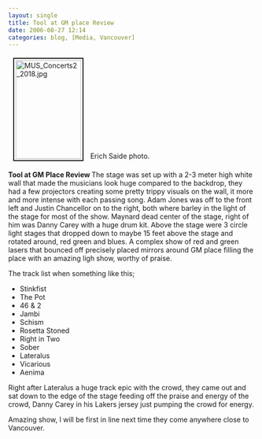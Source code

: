 ```yaml
---
layout: single
title: Tool at GM place Review
date: 2006-08-27 12:14
categories: blog, [Media, Vancouver]
---
```

<a href="/public/uploads/2006/MUS_Concerts2_2018.jpg" rel="lightbox"><img src="/public/uploads/2006/.thumbs/.MUS_Concerts2_2018.jpg" alt="MUS_Concerts2_2018.jpg" title="MUS_Concerts2_2018.jpg" style="margin: 5px 10px; padding: 3px" border="2" height="200" width="133" /></a>
Erich Saide photo.

<strong>Tool at GM Place Review </strong>
The stage was set up with a 2-3 meter high white wall that made the musicians look huge compared to the backdrop, they had a few projectors creating some pretty trippy visuals on the wall, it more and more intense with each passing song. Adam Jones was off to the front left and Justin Chancellor on to the right, both where barley in the light of the stage for most of the show. Maynard dead center of the stage, right of him was Danny Carey with a huge drum kit. Above the stage were 3 circle light stages that dropped down to maybe 15 feet above the stage and rotated around, red green and blues. A complex show of red and green lasers that bounced off precisely placed mirrors around GM place filling the place with an amazing ligh show, worthy of praise.

The track list when something like this;
<ul>
	<li>Stinkfist</li>
	<li>The Pot</li>
	<li>46 &amp; 2</li>
	<li>Jambi</li>
	<li>Schism</li>
	<li>Rosetta Stoned</li>
	<li>Right in Two</li>
	<li>Sober</li>
	<li>Lateralus</li>
	<li>Vicarious</li>
	<li>Aenima</li>
</ul>
Right after Lateralus a huge track epic with the crowd, they came out and sat down to the edge of the stage feeding off the praise and energy of the crowd, Danny Carey in his Lakers jersey just pumping the crowd for energy.

Amazing show, I will be first in line next time they come anywhere close to Vancouver.
